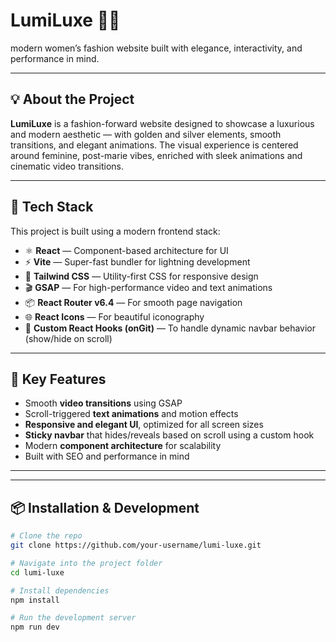 # LumiLuxe 👗✨

modern women’s fashion website built with elegance, interactivity, and performance in mind.

---

## 💡 About the Project

**LumiLuxe** is a fashion-forward website designed to showcase a luxurious and modern aesthetic — with golden and silver elements, smooth transitions, and elegant animations. The visual experience is centered around feminine, post-marie vibes, enriched with sleek animations and cinematic video transitions.

---

## 🚀 Tech Stack

This project is built using a modern frontend stack:

- ⚛️ **React** — Component-based architecture for UI
- ⚡ **Vite** — Super-fast bundler for lightning development
- 🎨 **Tailwind CSS** — Utility-first CSS for responsive design
- 🎬 **GSAP** — For high-performance video and text animations
- 📦 **React Router v6.4** — For smooth page navigation
- 🌐 **React Icons** — For beautiful iconography
- 🧠 **Custom React Hooks (onGit)** — To handle dynamic navbar behavior (show/hide on scroll)

---

## 🎥 Key Features

- Smooth **video transitions** using GSAP
- Scroll-triggered **text animations** and motion effects
- **Responsive and elegant UI**, optimized for all screen sizes
- **Sticky navbar** that hides/reveals based on scroll using a custom hook
- Modern **component architecture** for scalability
- Built with SEO and performance in mind

---

---

## 📦 Installation & Development

```bash
# Clone the repo
git clone https://github.com/your-username/lumi-luxe.git

# Navigate into the project folder
cd lumi-luxe

# Install dependencies
npm install

# Run the development server
npm run dev
```
